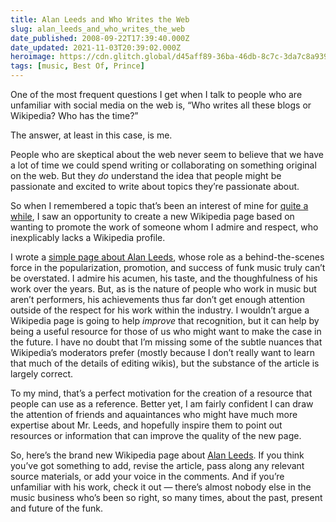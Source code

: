 ```yaml
---
title: Alan Leeds and Who Writes the Web
slug: alan_leeds_and_who_writes_the_web
date_published: 2008-09-22T17:39:40.000Z
date_updated: 2021-11-03T20:39:02.000Z
heroimage: https://cdn.glitch.global/d45aff89-36ba-46db-8c7c-3da7c8a93931/prince-alan-leeds.jpg?v=1674070005505
tags: [music, Best Of, Prince]
---
```


One of the most frequent questions I get when I talk to people who are unfamiliar with social media on the web is, “Who writes all these blogs or Wikipedia? Who has the time?”

The answer, at least in this case, is me.

People who are skeptical about the web never seem to believe that we have a lot of time we could spend writing or collaborating on something original on the web. But they *do* understand the idea that people might be passionate and excited to write about topics they’re passionate about.

So when I remembered a topic that’s been an interest of mine for [quite a while](https://web.archive.org/web/20080925084047/http://anil.vox.com/library/post/alan-leeds-and-eric-leeds.html), I saw an opportunity to create a new Wikipedia page based on wanting to promote the work of someone whom I admire and respect, who inexplicably lacks a Wikipedia profile.

I wrote a [simple page about Alan Leeds](http://en.wikipedia.org/wiki/Alan_Leeds), whose role as a behind-the-scenes force in the popularization, promotion, and success of funk music truly can’t be overstated. I admire his acumen, his taste, and the thoughfulness of his work over the years. But, as is the nature of people who work in music but aren’t performers, his achievements thus far don’t get enough attention outside of the respect for his work within the industry. I wouldn’t argue a Wikipedia page is going to help *improve* that recognition, but it can help by being a useful resource for those of us who might want to make the case in the future. I have no doubt that I’m missing some of the subtle nuances that Wikipedia’s moderators prefer (mostly because I don’t really want to learn that much of the details of editing wikis), but the substance of the article is largely correct.

To my mind, that’s a perfect motivation for the creation of a resource that people can use as a reference. Better yet, I am fairly confident I can draw the attention of friends and aquaintances who might have much more expertise about Mr. Leeds, and hopefully inspire them to point out resources or information that can improve the quality of the new page.

So, here’s the brand new Wikipedia page about [Alan Leeds](http://en.wikipedia.org/wiki/Alan_Leeds). If you think you’ve got something to add, revise the article, pass along any relevant source materials, or add your voice in the comments. And if you’re unfamiliar with his work, check it out — there’s almost nobody else in the music business who’s been so right, so many times, about the past, present and future of the funk.
